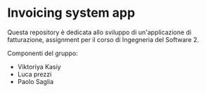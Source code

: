 # Invoicing system app

Questa repository è dedicata allo sviluppo di un'applicazione di fatturazione, assignment per il corso di Ingegneria del Software 2.

Componenti del gruppo: 
* Viktoriya Kasiy
* Luca prezzi
* Paolo Saglia


